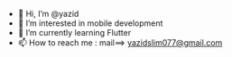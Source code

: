 - 👋 Hi, I’m @yazid 
- 👀 I’m interested in mobile development
- 🌱 I’m currently learning Flutter 
- 📫 How to reach me : mail==> yazidslim077@gmail.com
